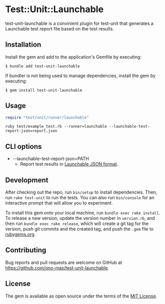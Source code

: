 # Test::Unit::Launchable

test-unit-launchable is a convinient plugin for test-unit that generates a Launchable test report file based on the test results.

## Installation

Install the gem and add to the application's Gemfile by executing:

    $ bundle add test-unit-launchable

If bundler is not being used to manage dependencies, install the gem by executing:

    $ gem install test-unit-launchable

## Usage

```ruby
require "test/unit/runner/launchable"
```

```
ruby test/example_test.rb --runner=launchable --launchable-test-report-json=report.json
```

## CLI options

- --launchable-test-report-json=PATH
  - Report test results in [Launchable JSON format](https://www.launchableinc.com/docs/resources/integrations/raw/).

## Development

After checking out the repo, run `bin/setup` to install dependencies. Then, run `rake test-unit` to run the tests. You can also run `bin/console` for an interactive prompt that will allow you to experiment.

To install this gem onto your local machine, run `bundle exec rake install`. To release a new version, update the version number in `version.rb`, and then run `bundle exec rake release`, which will create a git tag for the version, push git commits and the created tag, and push the `.gem` file to [rubygems.org](https://rubygems.org).

## Contributing

Bug reports and pull requests are welcome on GitHub at https://github.com/ono-max/test-unit-launchable.

## License

The gem is available as open source under the terms of the [MIT License](https://opensource.org/licenses/MIT).
